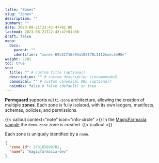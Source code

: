 ```yaml
---
title: "Zones"
slug: "Zones"
description: ""
summary: ""
date: 2023-08-21T22:43:47+01:00
lastmod: 2023-08-21T22:43:47+01:00
draft: false
menu:
  docs:
    parent: ""
    identifier: "zones-69d32716e94a108f78c3112eaec3e98e"
weight: 2201
toc: true
seo:
  title: "" # custom title (optional)
  description: "" # custom description (recommended)
  canonical: "" # custom canonical URL (optional)
  noindex: false # false (default) or true
---
```

**Permguard** supports `multi-zone` architecture, allowing the creation of multiple **zones**.
Each zone is fully isolated, with its own ledgers, manifests, schemas, policies, and permissions.

{{< callout context="note" icon="info-circle" >}}
In the [MagicFarmacia sample](/docs/0.0.x/getting-started/hands-on-example/) the `demo-zone` zone is created.
{{< /callout >}}

Each zone is uniquely identified by a `name`.

```json
{
  "zone_id": 273165098782,
  "name": "magicfarmacia-dev"
}
```
